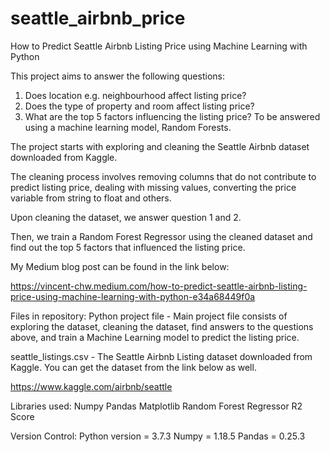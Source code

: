 # seattle_airbnb_price
How to Predict Seattle Airbnb Listing Price using Machine Learning with Python

This project aims to answer the following questions:
1. Does location e.g. neighbourhood affect listing price?
2. Does the type of property and room affect listing price?
3. What are the top 5 factors influencing the listing price? To be answered using a machine learning model, Random Forests.

The project starts with exploring and cleaning the Seattle Airbnb dataset downloaded from Kaggle. 

The cleaning process involves removing columns that do not contribute to predict listing price, dealing with missing values, converting the price variable from string to float and others. 

Upon cleaning the dataset, we answer question 1 and 2. 

Then, we train a Random Forest Regressor using the cleaned dataset and find out the top 5 factors that influenced the listing price. 

My Medium blog post can be found in the link below:

https://vincent-chw.medium.com/how-to-predict-seattle-airbnb-listing-price-using-machine-learning-with-python-e34a68449f0a

Files in repository:
Python project file - Main project file consists of exploring the dataset, cleaning the dataset, find answers to the questions above, and train a Machine Learning model to predict the listing price. 

seattle_listings.csv - The Seattle Airbnb Listing dataset downloaded from Kaggle. You can get the dataset from the link below as well. 

https://www.kaggle.com/airbnb/seattle


Libraries used:
Numpy
Pandas
Matplotlib
Random Forest Regressor
R2 Score

Version Control:
Python version = 3.7.3
Numpy = 1.18.5
Pandas = 0.25.3

